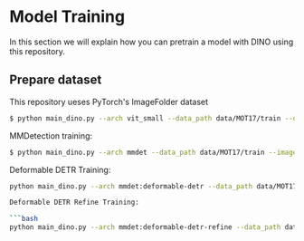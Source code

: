 # Model Training

In this section we will explain how you can pretrain a model with DINO using this repository.

## Prepare dataset

This repository ueses PyTorch's ImageFolder dataset 

```bash
$ python main_dino.py --arch vit_small --data_path data/MOT17/train --output_dir work_dirs
```

MMDetection training:

```bash
$ python main_dino.py --arch mmdet --data_path data/MOT17/train --image_size 256 --embed_dim 131072 --batch_size_per_gpu 1 --local_crops_number 2 --output_dir work_dirs
```

Deformable DETR Training:

```bash
python main_dino.py --arch mmdet:deformable-detr --data_path data/MOT17/train --image_size 512 --embed_dim 76800 --batch_size_per_gpu 1 --local_crops_number 1 --output_dir work_dirs

Deformable DETR Refine Training:

```bash
python main_dino.py --arch mmdet:deformable-detr-refine --data_path data/MOT17/train --image_size 512 --embed_dim 76800 --batch_size_per_gpu 1 --local_crops_number 1 --output_dir work_dirs
```
